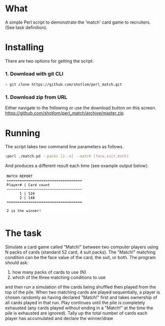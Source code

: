 # What

A simple Perl script to demonstrate the 'match' card game to recruiters. (See task definition).

# Installing

There are two options for getting the script.

### 1. Download with git CLI
```bash
> git clone https://github.com/shotlom/perl_match.git
```

### 1. Download zip from URL

Either navigate to the following or use the download button on this screen.
https://github.com/shotlom/perl_match/archive/master.zip

# Running

The script takes two command line parameters as follows.

```bash
>perl ./match.pd --packs [2..n] --match [face,suit,both]
```

And produces a different result each time (see example output below).

![report](/img/rep1.jpg)

# The task

Simulate a card game called "Match!" between two computer players using N
packs of cards (standard 52 card, 4 suit packs). The "Match!" matching condition
can be the face value of the card, the suit, or both. The program should ask:

1. how many packs of cards to use (N)
1. which of the three matching conditions to use

and then run a simulation of the cards being shuffled then played from the top of
the pile. When two matching cards are played sequentially, a player is chosen
randomly as having declared "Match!" first and takes ownership of all cards
played in that run. Play continues until the pile is completely exhausted (any
cards played without ending in a "Match!" at the time the pile is exhausted are
ignored). Tally up the total number of cards each player has accumulated and
declare the winner/draw
